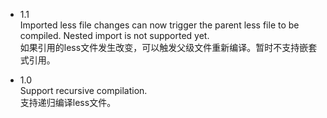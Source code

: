 - 1.1  
  Imported less file changes can now trigger the parent less file to be compiled. Nested import is not supported yet.  
  如果引用的less文件发生改变，可以触发父级文件重新编译。暂时不支持嵌套式引用。

- 1.0  
  Support recursive compilation.  
  支持递归编译less文件。
